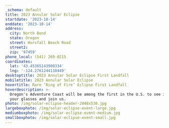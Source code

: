 ```yaml
---
_schema: default
title: 2023 Annular Solar Eclipse
startdate: '2023-10-14'
enddate: '2023-10-14'
address:
  city: North Bend
  state: Oregon
  street: Horsfall Beach Road
  street2:
  zip: '97459'
phone_local: (541) 269-0215
coordinates:
  lat: '43.45365143908334'
  lng: '-124.2761244110449'
desktoptitle: 2023 Annular Solar Eclipse First Landfall
mobiletitle: 2023 Annular Solar Eclipse
hovertitle: Rare ‘Ring of Fire’ Eclipse First Landfall
hoverdescription: >-
  Oregon's Adventure Coast will be among the first in the U.S. to see it! Grab
  your glasses and join us.
photo: /img/solar-eclipse-header-2048x530.jpg
largeboxphoto: /img/solar-eclipse-event-large.jpg
mediumboxphoto: /img/solar-eclipse-event-medium.jpg
smallboxphoto: /img/solar-eclipse-event-small.jpg
---
```

